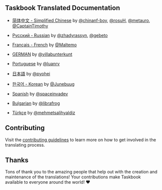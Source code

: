 ## Taskbook Translated Documentation

- [简体中文 - Simplified Chinese](https://github.com/klaussinani/taskbook/blob/master/docs/readme.ZH.md) by [@chinanf-boy](https://github.com/chinanf-boy), [@rosuH](https://github.com/rosuH), [@metauro](https://github.com/metauro), [@CaptainTimothy](https://github.com/captaintimothy)

- [Русский - Russian](https://github.com/klaussinani/taskbook/blob/master/docs/readme.RU.md) by [@zhadyrassyn](https://github.com/zhadyrassyn), [@gebeto](https://github.com/gebeto)

- [Français - French](https://github.com/klaussinani/taskbook/blob/master/docs/readme.FR.md) by [@Maltemo](https://github.com/Maltemo)

- [GERMAN](https://github.com/klauscfhq/taskbook/blob/master/docs/readme.GER.md) by [@villabunterkunt](https://github.com/villabunterkunt)

- [Portuguese](https://github.com/klauscfhq/taskbook/blob/master/docs/readme.PT-BR.md) by [@luanrv](https://github.com/luanrv)

- [日本語](https://github.com/klauscfhq/taskbook/blob/master/docs/readme.JP.md) by [@pyohei](https://github.com/pyohei)

- [한국어 - Korean](https://github.com/klauscfhq/taskbook/blob/master/docs/readme.KR.md) by [@Junebuug](https://github.com/Junebuug)

- [Spanish](https://github.com/klauscfhq/taskbook/blob/master/docs/readme.ES.md) by [@spaceinvadev](https://github.com/spaceinvadev)

- [Bulgarian](https://github.com/klaussinani/taskbook/blob/master/docs/readme.BG.md) by [@librafrog](https://github.com/librafrog)

- [Türkçe](https://github.com/klaussinani/taskbook/blob/master/docs/readme.TR.md) by [@mehmetsalihyaldiz](https://github.com/mehmetsalihyaldiz)

## Contributing

Visit the [contributing guidelines](https://github.com/klaussinani/taskbook/blob/master/contributing.md#translating-documentation) to learn more on how to get involved in the translating process.

## Thanks

Tons of thank you to the amazing people that help out with the creation and maintenance of the translations! Your contributions make Taskbook available to everyone around the world! ❤️
